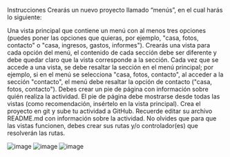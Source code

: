 Instrucciones
Crearás un nuevo proyecto llamado “menús”, en el cual harás lo siguiente:

Una vista principal que contiene un menú con al menos tres opciones (puedes poner las opciones que quieras, por ejemplo, "casa, fotos, contacto" o "casa, ingresos, gastos, informes").
Crearás una vista para cada opción del menú, el contenido de cada sección debe ser diferente y debe quedar claro que la vista corresponde a la sección.
Cada vez que se accede a una vista, se debe resaltar la sección en el menú principal; por ejemplo, si en el menú se selecciona "casa, fotos, contacto", al acceder a la sección "contacto", el menú debe resaltar la opción de contacto ("casa, fotos, contacto").
Debes crear un pie de página con información sobre quién realiza la actividad. El pie de página debe mostrarse desde todas las vistas (como recomendación, insértelo en la vista principal).
Crea el proyecto en git y sube tu actividad a GitHub. Recuerde editar su archivo README.md con información sobre la actividad. No olvides que para que las vistas funcionen, debes crear sus rutas y/o controlador(es) que resolverán las rutas.

![image](https://github.com/Lapituda/Actividad-11/assets/102392241/778d6ec6-c3b3-46c2-9bb8-1647f2106bb3)
![image](https://github.com/Lapituda/Actividad-11/assets/102392241/7690ae54-57fd-4162-9cd6-fdb3e5052f60)
![image](https://github.com/Lapituda/Actividad-11/assets/102392241/4e44d0ec-3c31-4419-9835-e2a60afd599f)

